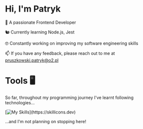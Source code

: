 # Hi, I'm Patryk 

👀 A passionate Frontend Developer

🐿️ Currently learning Node.js, Jest

🤓 Constantly working on improving my software engineering skills

📫 If you have any feedback, please reach out to me at pruszkowski.patryk@o2.pl

# Tools 🖥️

So far, throughout my programming journey I've learnt following technologies...

[![My Skills](https://skillicons.dev/icons?i=js,typescript,react,nodejs,html,css,sass,git,)](https://skillicons.dev)

...and I'm not planning on stopping here!


